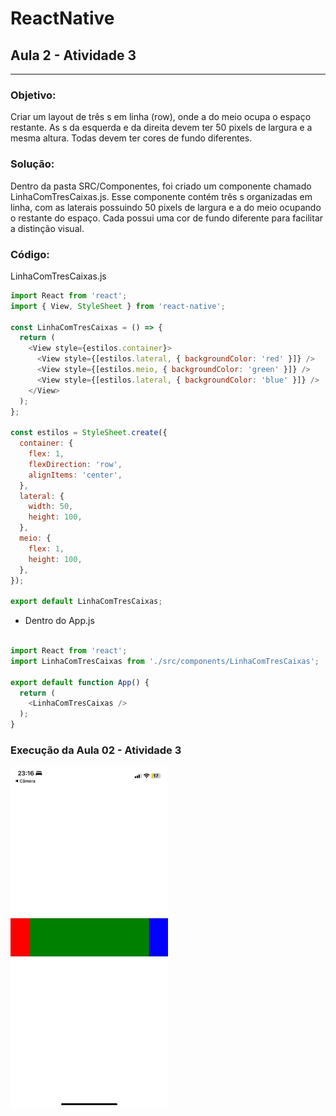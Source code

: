# ReactNative

## Aula 2 - Atividade 3

______

### Objetivo:

Criar um layout de três <View>s em linha (row), onde a <View> do meio ocupa o espaço restante. As <View>s da esquerda e da direita devem ter 50 pixels de largura e a mesma altura. Todas devem ter cores de fundo diferentes.

### Solução:

Dentro da pasta SRC/Componentes, foi criado um componente chamado LinhaComTresCaixas.js. Esse componente contém três <View>s organizadas em linha, com as laterais possuindo 50 pixels de largura e a <View> do meio ocupando o restante do espaço. Cada <View> possui uma cor de fundo diferente para facilitar a distinção visual.

### Código:

LinhaComTresCaixas.js

~~~ javascript 
import React from 'react';
import { View, StyleSheet } from 'react-native';

const LinhaComTresCaixas = () => {
  return (
    <View style={estilos.container}>
      <View style={[estilos.lateral, { backgroundColor: 'red' }]} />
      <View style={[estilos.meio, { backgroundColor: 'green' }]} />
      <View style={[estilos.lateral, { backgroundColor: 'blue' }]} />
    </View>
  );
};

const estilos = StyleSheet.create({
  container: {
    flex: 1,
    flexDirection: 'row', 
    alignItems: 'center',
  },
  lateral: {
    width: 50,
    height: 100,
  },
  meio: {
    flex: 1, 
    height: 100,
  },
});

export default LinhaComTresCaixas;

~~~  

- Dentro do App.js

~~~ javascript 

import React from 'react';
import LinhaComTresCaixas from './src/components/LinhaComTresCaixas';

export default function App() {
  return (
    <LinhaComTresCaixas />
  );
}


~~~

### Execução da Aula 02 - Atividade 3

<img src="/Prints/Aula2-atv3.jpg" alt="Aula 01" style="width: 50%;">


